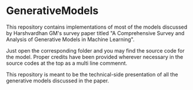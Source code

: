 # GenerativeModels
This repository contains implementations of most of the models discussed by Harshvardhan GM's survey paper titled "A Comprehensive Survey and Analysis of Generative Models in Machine Learning".

Just open the corresponding folder and you may find the source code for the model. 
Proper credits have been provided wherever necessary in the source codes at the top as a multi line commennt.


This repository is meant to be the technical-side presentation of all the generative models discussed in the paper. 
